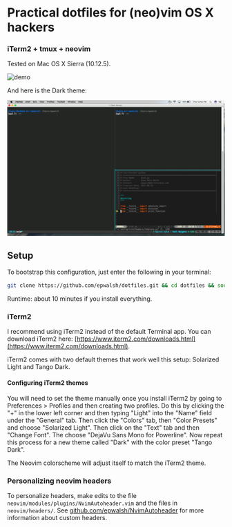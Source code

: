 # Practical dotfiles for (neo)vim OS X hackers

### iTerm2 + tmux + neovim

Tested on Mac OS X Sierra (10.12.5).

![demo](images/demo2.gif)

And here is the Dark theme:

![dark](images/screen_shot_dark.png)


## Setup

To bootstrap this configuration, just enter the following in your terminal:

```bash
git clone https://github.com/epwalsh/dotfiles.git && cd dotfiles && source bootstrap.sh
```

Runtime: about 10 minutes if you install everything.

### iTerm2

I recommend using iTerm2 instead of the default Terminal app. You can download iTerm2 here:
[https://www.iterm2.com/downloads.html](https://www.iterm2.com/downloads.html).

iTerm2 comes with two default themes that work well this setup: Solarized Light and Tango Dark.

#### Configuring iTerm2 themes

You will need to set the theme manually once you install iTerm2 by going to Preferences > Profiles and 
then creating two profiles. Do this by clicking the "+" in the lower left corner and then typing "Light" into
the "Name" field under the "General" tab. Then click the "Colors" tab, then "Color Presets" and choose "Solarized Light".
Then click on the "Text" tab and then "Change Font". The choose "DejaVu Sans Mono for Powerline".
Now repeat this process for a new theme called "Dark" with the color preset "Tango Dark".

The Neovim colorscheme will adjust itself to match the iTerm2 theme.

### Personalizing neovim headers

To personalize headers, make edits to the file `neovim/modules/plugins/NvimAutoheader.vim` and the files in
`neovim/headers/`. See [github.com/epwalsh/NvimAutoheader](https://github.com/epwalsh/NvimAutoheader) for more
information about custom headers.
